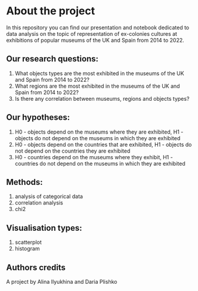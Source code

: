 # About the project 
In this repository you can find our presentation and notebook dedicated to data analysis on the topic of representation of ex-colonies cultures at exhibitions of popular museums of the UK and Spain from 2014 to 2022. 
## Our research questions:
1) What objects types are the most exhibited in the museums of the UK and Spain from 2014 to 2022?
2) What regions are the most exhibited in the museums of the UK and Spain from 2014 to 2022?
3) Is there any correlation between museums, regions and objects types?
## Our hypotheses:
1) H0 - objects depend on the museums where they are exhibited, H1 - objects do not depend on the museums in which they are exhibited
2) H0 - objects depend on the countries that are exhibited, H1 - objects do not depend on the countries they are exhibited
3) H0 - countries depend on the museums where they exhibit, H1 - countries do not depend on the museums in which they are exhibited
## Methods: 
1) analysis of categorical data
2) correlation analysis
3) chi2
## Visualisation types:
1) scatterplot
2) histogram 
## Authors credits
A project by Alina Ilyukhina and Daria Plishko
